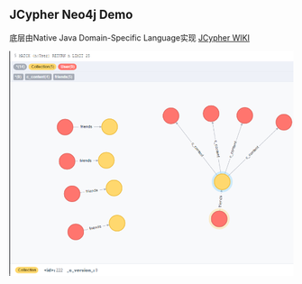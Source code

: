 JCypher Neo4j Demo
---

底层由Native Java Domain-Specific Language实现
[JCypher WIKI](https://github.com/Wolfgang-Schuetzelhofer/jcypher/wiki)


![GraphDemo效果图](bin/img/userGraphDemo.png)
